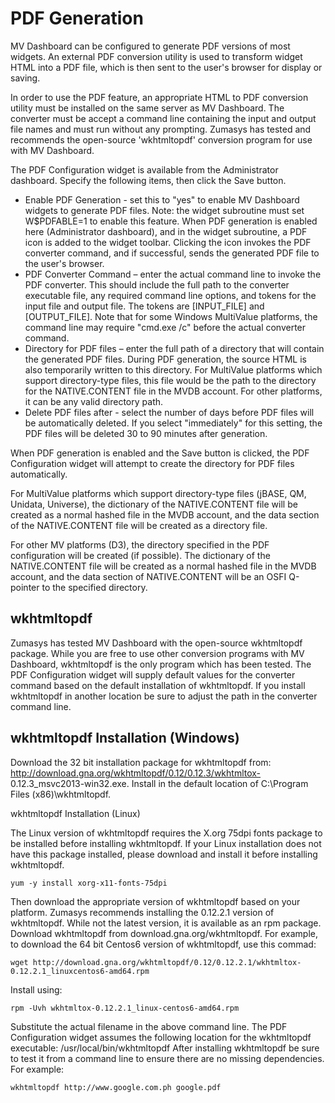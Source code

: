# PDF Generation

<PageHeader />

MV Dashboard can be configured to generate PDF versions of most widgets. An external PDF conversion utility is used to transform widget HTML into a PDF file, which is then sent to the user's browser for display or saving.

In order to use the PDF feature, an appropriate HTML to PDF conversion utility must be installed on the same server as MV Dashboard. The converter must be accept a command line containing the input and output file names and must run without any prompting. Zumasys has tested and recommends the open-source 'wkhtmltopdf' conversion program for use with MV Dashboard.

The PDF Configuration widget is available from the Administrator dashboard. Specify the following items, then click the Save button.

- Enable PDF Generation - set this to "yes" to enable MV Dashboard widgets to generate PDF files. Note: the widget subroutine must set W$PDFABLE=1 to enable this feature. When PDF generation is enabled here (Administrator dashboard), and in the widget subroutine, a PDF icon is added to the widget toolbar. Clicking the icon invokes the PDF converter command, and if successful, sends the generated PDF file to the user's browser.
- PDF Converter Command – enter the actual command line to invoke the PDF converter. This should include the full path to the converter executable file, any required command line options, and tokens for the input file and output file. The tokens are [INPUT\_FILE] and [OUTPUT\_FILE]. Note that for some Windows MultiValue platforms, the command line may require "cmd.exe /c" before the actual converter command.
- Directory for PDF files – enter the full path of a directory that will contain the generated PDF files. During PDF generation, the source HTML is also temporarily written to this directory. For MultiValue platforms which support directory-type files, this file would be the path to the directory for the NATIVE.CONTENT file in the MVDB account. For other platforms, it can be any valid directory path.
- Delete PDF files after - select the number of days before PDF files will be automatically deleted. If you select "immediately" for this setting, the PDF files will be deleted 30 to 90 minutes after generation.


When PDF generation is enabled and the Save button is clicked, the PDF Configuration widget will attempt to create the directory for PDF files automatically.

For MultiValue platforms which support directory-type files (jBASE, QM, Unidata, Universe), the dictionary of the NATIVE.CONTENT file will be created as a normal hashed file in the MVDB account, and the data section of the NATIVE.CONTENT file will be created as a directory file.

For other MV platforms (D3), the directory specified in the PDF configuration will be created (if possible). The dictionary of the NATIVE.CONTENT file will be created as a normal hashed file in the MVDB account, and the data section of NATIVE.CONTENT will be an OSFI Q-pointer to the specified directory.

## wkhtmltopdf

Zumasys has tested MV Dashboard with the open-source wkhtmltopdf package. While you are free to use other conversion programs with MV Dashboard, wkhtmltopdf is the only program which has been tested. The PDF Configuration widget will supply default values for the converter command based on the default installation of wkhtmltopdf. If you install wkhtmltopdf in another location be sure to adjust the path in the converter command line.

## wkhtmltopdf Installation (Windows)

Download the 32 bit installation package for wkhtmltopdf from: http://download.gna.org/wkhtmltopdf/0.12/0.12.3/wkhtmltox- 0.12.3\_msvc2013-win32.exe. Install in the default location of C:\Program Files (x86)\wkhtmltopdf.

wkhtmltopdf Installation (Linux)

The Linux version of wkhtmltopdf requires the X.org 75dpi fonts package to be installed before installing wkhtmltopdf. If your Linux installation does not have this package installed, please download and install it before installing wkhtmltopdf.

```
yum -y install xorg-x11-fonts-75dpi 
```



Then download the appropriate version of wkhtmltopdf based on your platform. Zumasys recommends installing the 0.12.2.1 version of wkhtmltopdf. While not the latest version, it is available as an rpm package. Download wkhtmltopdf from download.gna.org/wkhtmltopdf. For example, to download the 64 bit Centos6 version of wkhtmltopdf, use this commad:

```
wget http://download.gna.org/wkhtmltopdf/0.12/0.12.2.1/wkhtmltox-0.12.2.1_linuxcentos6-amd64.rpm 
```

Install using:

```
rpm -Uvh wkhtmltox-0.12.2.1_linux-centos6-amd64.rpm 
```

Substitute the actual filename in the above command line. The PDF Configuration widget assumes the following location for the wkhtmltopdf executable: /usr/local/bin/wkhtmltopdf After installing wkhtmltopdf be sure to test it from a command line to ensure there are no missing dependencies. For example:

```
wkhtmltopdf http://www.google.com.ph google.pdf
```
